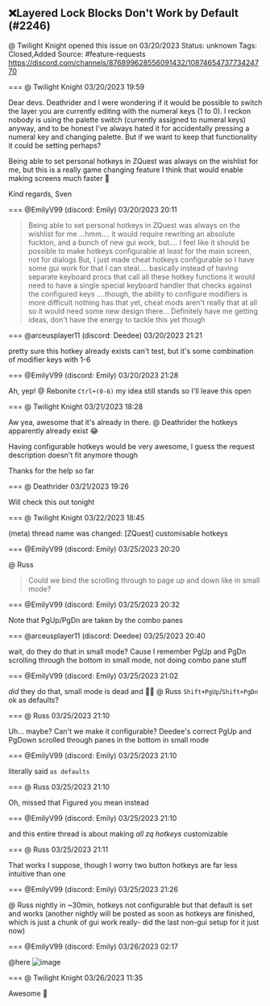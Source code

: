 ## ❌Layered Lock Blocks Don't Work by Default (#2246)
@ Twilight Knight opened this issue on 03/20/2023
Status: unknown
Tags: Closed,Added
Source: #feature-requests https://discord.com/channels/876899628556091432/1087465473773424770


=== @ Twilight Knight 03/20/2023 19:59

Dear devs. Deathrider and I were wondering if it would be possible to switch the layer you are currently editing with the numeral keys (1 to 0).
I reckon nobody is using the palette switch (currently assigned to numeral keys) anyway, and to be honest I've always hated it for accidentally pressing a numeral key and changing palette.
But if we want to keep that functionality it could be setting perhaps?

Being able to set personal hotkeys in ZQuest was always on the wishlist for me, but this is a really game changing feature I think that would enable making screens much faster 🙂

Kind regards,
Sven

=== @EmilyV99 (discord: Emily) 03/20/2023 20:11

> Being able to set personal hotkeys in ZQuest was always on the wishlist for me
...hmm.... it would require rewriting an absolute fuckton, and a bunch of new gui work, but.... I feel like it should be possible to make hotkeys configurable
at least for the main screen, not for dialogs
But, I just made cheat hotkeys configurable so I have some gui work for that I can steal....
basically instead of having separate keyboard procs that call all these hotkey functions
it would need to have a single special keyboard handler that checks against the configured keys
....though, the ability to configure modifiers is more difficult
nothing has that yet, cheat mods aren't really that at all
so it would need some new design there...
Definitely have me getting ideas, don't have the energy to tackle this yet though

=== @arceusplayer11 (discord: Deedee) 03/20/2023 21:21

pretty sure this hotkey already exists
can't test, but it's some combination of modifier keys with 1-6

=== @EmilyV99 (discord: Emily) 03/20/2023 21:28

Ah, yep! @ Rebonite `Ctrl+(0-6)`
my idea still stands so I'll leave this open

=== @ Twilight Knight 03/21/2023 18:28

Aw yea, awesome that it's already in there. @ Deathrider the hotkeys apparently already exist 😂 

Having configurable hotkeys would be very awesome, I guess the request description doesn't fit anymore though

Thanks for the help so far

=== @ Deathrider 03/21/2023 19:26

Will check this out tonight

=== @ Twilight Knight 03/22/2023 18:45

(meta) thread name was changed: [ZQuest] customisable hotkeys

=== @EmilyV99 (discord: Emily) 03/25/2023 20:20

@ Russ
> Could we bind the scrolling through to page up and down like in small mode?

=== @EmilyV99 (discord: Emily) 03/25/2023 20:32

Note that PgUp/PgDn are taken by the combo panes

=== @arceusplayer11 (discord: Deedee) 03/25/2023 20:40

wait, do they do that in small mode?
Cause I remember PgUp and PgDn scrolling through the bottom in small mode, not doing combo pane stuff

=== @EmilyV99 (discord: Emily) 03/25/2023 21:02

*did* they do that, small mode is dead
and 🤷‍♀️
@ Russ `Shift+PgUp`/`Shift+PgDn` ok as defaults?

=== @ Russ 03/25/2023 21:10

Uh... maybe? Can't we make it configurable?
Deedee's correct
PgUp and PgDown scrolled through panes in the bottom in small mode

=== @EmilyV99 (discord: Emily) 03/25/2023 21:10

literally said `as defaults`

=== @ Russ 03/25/2023 21:10

Oh, missed that
Figured you mean instead

=== @EmilyV99 (discord: Emily) 03/25/2023 21:10

and this entire thread is about making *all zq hotkeys* customizable

=== @ Russ 03/25/2023 21:11

That works I suppose, though I worry two button hotkeys are far less intuitive than one

=== @EmilyV99 (discord: Emily) 03/25/2023 21:26

@ Russ nightly in ~30min, hotkeys not configurable but that default is set and works
(another nightly will be posted as soon as hotkeys are finished, which is just a chunk of gui work really- did the last non-gui setup for it just now)

=== @EmilyV99 (discord: Emily) 03/26/2023 02:17

@here
![image](https://cdn.discordapp.com/attachments/1087465473773424770/1089372598229532682/image.png?ex=65ed184a&is=65daa34a&hm=c08d232ed939adef58fd4c311560b867b40dcfe2ddd4fcbd0308e6209d7ddb5b&)

=== @ Twilight Knight 03/26/2023 11:35

Awesome 🙌
